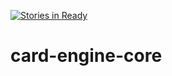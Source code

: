 [![Stories in Ready](https://badge.waffle.io/CheshireSwift/card-engine-core.png?label=ready&title=Ready)](https://waffle.io/CheshireSwift/card-engine-core)
# card-engine-core